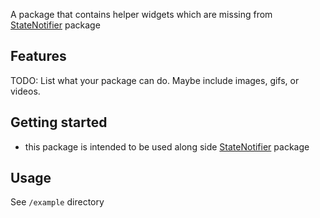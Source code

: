 <!--
This README describes the package. If you publish this package to pub.dev,
this README's contents appear on the landing page for your package.

For information about how to write a good package README, see the guide for
[writing package pages](https://dart.dev/guides/libraries/writing-package-pages).

For general information about developing packages, see the Dart guide for
[creating packages](https://dart.dev/guides/libraries/create-library-packages)
and the Flutter guide for
[developing packages and plugins](https://flutter.dev/developing-packages).
-->

A package that contains helper widgets which are missing from [StateNotifier](https://pub.dev/packages/state_notifier) package

## Features

TODO: List what your package can do. Maybe include images, gifs, or videos.

## Getting started
- this package is intended to be used along side [StateNotifier](https://pub.dev/packages/state_notifier) package

## Usage

See `/example` directory